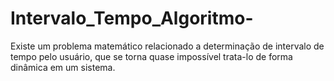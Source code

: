 # Intervalo_Tempo_Algoritmo-
Existe um problema matemático relacionado a determinação de intervalo de tempo pelo usuário, que se torna quase impossível trata-lo de forma dinâmica em um sistema.  
